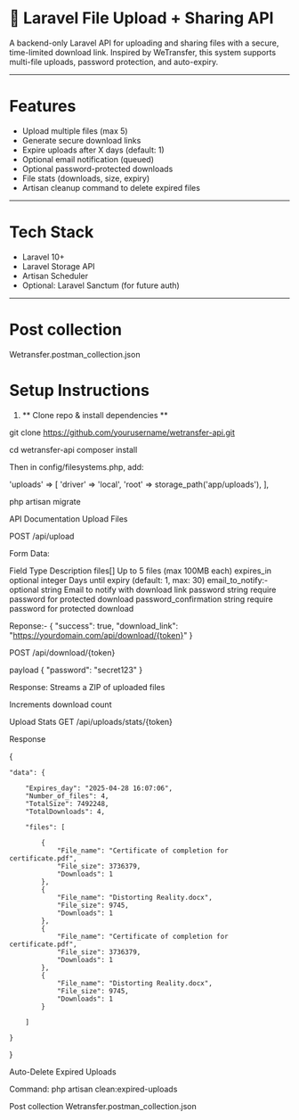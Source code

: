 # 📁 Laravel File Upload + Sharing API

A backend-only Laravel API for uploading and sharing files with a secure, time-limited download link. Inspired by WeTransfer, this system supports multi-file uploads, password protection, and auto-expiry.

---

# Features

- Upload multiple files (max 5)
- Generate secure download links
- Expire uploads after X days (default: 1)
- Optional email notification (queued)
- Optional password-protected downloads
- File stats (downloads, size, expiry)
- Artisan cleanup command to delete expired files


---

#  Tech Stack

- Laravel 10+
- Laravel Storage API
- Artisan Scheduler
- Optional: Laravel Sanctum (for future auth)

---

# Post collection 

Wetransfer.postman_collection.json

# Setup Instructions

1. ** Clone repo & install dependencies **


git clone https://github.com/yourusername/wetransfer-api.git

cd wetransfer-api
composer install

Then in config/filesystems.php, add:

'uploads' => [
    'driver' => 'local',
    'root' => storage_path('app/uploads'),
],

 php artisan migrate

 API Documentation
 Upload Files

 POST /api/upload

Form Data:

Field	Type		Description
files[]		            Up to 5 files (max 100MB each)
expires_in	            optional integer	Days until expiry (default: 1, max: 30)
email_to_notify:-	    optional string	Email to notify with download link
password	            string	require password for protected download
password_confirmation   string	require password for protected download


Reponse:-
{
  "success": true,
  "download_link": "https://yourdomain.com/api/download/{token}"
}


POST /api/download/{token}

payload
{
  "password": "secret123"
}

Response:
Streams a ZIP of uploaded files

Increments download count

Upload Stats
GET /api/uploads/stats/{token}

Response

{

    "data": {

        "Expires_day": "2025-04-28 16:07:06",
        "Number_of_files": 4,
        "TotalSize": 7492248,
        "TotalDownloads": 4,

        "files": [

            {
                "File_name": "Certificate of completion for certificate.pdf",
                "File_size": 3736379,
                "Downloads": 1
            },
            {
                "File_name": "Distorting Reality.docx",
                "File_size": 9745,
                "Downloads": 1
            },
            {
                "File_name": "Certificate of completion for certificate.pdf",
                "File_size": 3736379,
                "Downloads": 1
            },
            {
                "File_name": "Distorting Reality.docx",
                "File_size": 9745,
                "Downloads": 1
            }

        ]

    }
}

Auto-Delete Expired Uploads

Command:
php artisan clean:expired-uploads


Post collection 
Wetransfer.postman_collection.json